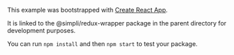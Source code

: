This example was bootstrapped with [Create React App](https://github.com/facebook/create-react-app).

It is linked to the @simpli/redux-wrapper package in the parent directory for development purposes.

You can run `npm install` and then `npm start` to test your package.

